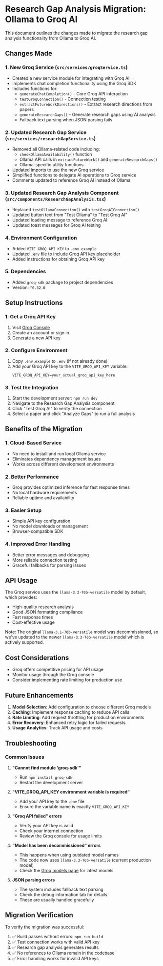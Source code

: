 # Research Gap Analysis Migration: Ollama to Groq AI

This document outlines the changes made to migrate the research gap analysis functionality from Ollama to Groq AI.

## Changes Made

### 1. New Groq Service (`src/services/groqService.ts`)
- Created a new service module for integrating with Groq AI
- Implements chat completion functionality using the Groq SDK
- Includes functions for:
  - `generateChatCompletion()` - Core Groq API interaction
  - `testGroqConnection()` - Connection testing
  - `extractFutureWorkDirections()` - Extract research directions from papers
  - `generateResearchGaps()` - Generate research gaps using AI analysis
  - Fallback text parsing when JSON parsing fails

### 2. Updated Research Gap Service (`src/services/researchGapService.ts`)
- Removed all Ollama-related code including:
  - `checkOllamaAvailability()` function
  - Ollama API calls in `extractFutureWork()` and `generateResearchGaps()`
  - Ollama-specific utility functions
- Updated imports to use the new Groq service
- Simplified functions to delegate AI operations to Groq service
- Comments updated to reference Groq AI instead of Ollama

### 3. Updated Research Gap Analysis Component (`src/components/ResearchGapAnalysis.tsx`)
- Replaced `testOllamaConnection()` with `testGroqAIConnection()`
- Updated button text from "Test Ollama" to "Test Groq AI"
- Updated loading message to reference Groq AI
- Updated toast messages for Groq AI testing

### 4. Environment Configuration
- Added `VITE_GROQ_API_KEY` to `.env.example`
- Updated `.env` file to include Groq API key placeholder
- Added instructions for obtaining Groq API key

### 5. Dependencies
- Added `groq-sdk` package to project dependencies
- Version: `^0.32.0`

## Setup Instructions

### 1. Get a Groq API Key
1. Visit [Groq Console](https://console.groq.com/keys)
2. Create an account or sign in
3. Generate a new API key

### 2. Configure Environment
1. Copy `.env.example` to `.env` (if not already done)
2. Add your Groq API key to the `VITE_GROQ_API_KEY` variable:
   ```
   VITE_GROQ_API_KEY=your_actual_groq_api_key_here
   ```

### 3. Test the Integration
1. Start the development server: `npm run dev`
2. Navigate to the Research Gap Analysis component
3. Click "Test Groq AI" to verify the connection
4. Select a paper and click "Analyze Gaps" to run a full analysis

## Benefits of the Migration

### 1. Cloud-Based Service
- No need to install and run local Ollama service
- Eliminates dependency management issues
- Works across different development environments

### 2. Better Performance
- Groq provides optimized inference for fast response times
- No local hardware requirements
- Reliable uptime and availability

### 3. Easier Setup
- Simple API key configuration
- No model downloads or management
- Browser-compatible SDK

### 4. Improved Error Handling
- Better error messages and debugging
- More reliable connection testing
- Graceful fallbacks for parsing issues

## API Usage

The Groq service uses the `llama-3.3-70b-versatile` model by default, which provides:
- High-quality research analysis
- Good JSON formatting compliance
- Fast response times
- Cost-effective usage

Note: The original `llama-3.1-70b-versatile` model was decommissioned, so we've updated to the newer `llama-3.3-70b-versatile` model which is actively supported.

## Cost Considerations

- Groq offers competitive pricing for API usage
- Monitor usage through the Groq console
- Consider implementing rate limiting for production use

## Future Enhancements

1. **Model Selection**: Add configuration to choose different Groq models
2. **Caching**: Implement response caching to reduce API calls
3. **Rate Limiting**: Add request throttling for production environments
4. **Error Recovery**: Enhanced retry logic for failed requests
5. **Usage Analytics**: Track API usage and costs

## Troubleshooting

### Common Issues

1. **"Cannot find module 'groq-sdk'"**
   - Run `npm install groq-sdk`
   - Restart the development server

2. **"VITE_GROQ_API_KEY environment variable is required"**
   - Add your API key to the `.env` file
   - Ensure the variable name is exactly `VITE_GROQ_API_KEY`

3. **"Groq API failed" errors**
   - Verify your API key is valid
   - Check your internet connection
   - Review the Groq console for usage limits

4. **"Model has been decommissioned" errors**
   - This happens when using outdated model names
   - The code now uses `llama-3.3-70b-versatile` (current production model)
   - Check the [Groq models page](https://console.groq.com/docs/models) for latest models

5. **JSON parsing errors**
   - The system includes fallback text parsing
   - Check the debug information tab for details
   - These are usually handled gracefully

## Migration Verification

To verify the migration was successful:
1. ✅ Build passes without errors: `npm run build`
2. ✅ Test connection works with valid API key
3. ✅ Research gap analysis generates results
4. ✅ No references to Ollama remain in the codebase
5. ✅ Error handling works for invalid API keys
